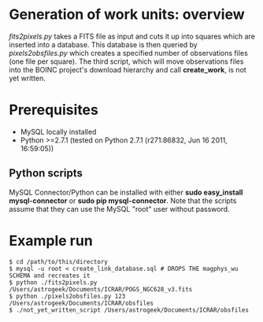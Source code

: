 # Generation of work units: overview

*fits2pixels.py* takes a FITS file as input and cuts it up into squares which are inserted into a database. This database is then queried by *pixels2obsfiles.py* which creates a specified number of observations files (one file per square). The third script, which will move observations files into the BOINC project's download hierarchy and call **create_work**, is not yet written.

# Prerequisites

* MySQL locally installed
* Python >=2.7.1 (tested on Python 2.7.1 (r271:86832, Jun 16 2011, 16:59:05))

## Python scripts

MySQL Connector/Python can be installed with either **sudo easy_install mysql-connector** or **sudo pip mysql-connector**. Note that the scripts assume that they can use the MySQL "root" user without password.
  
# Example run

    $ cd /path/to/this/directory
    $ mysql -u root < create_link_database.sql # DROPS THE magphys_wu SCHEMA and recreates it
    $ python ./fits2pixels.py /Users/astrogeek/Documents/ICRAR/POGS_NGC628_v3.fits
    $ python ./pixels2obsfiles.py 123 /Users/astrogeek/Documents/ICRAR/obsfiles
    $ ./not_yet_written_script /Users/astrogeek/Documents/ICRAR/obsfiles
	
